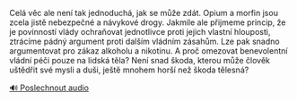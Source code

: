 
Celá věc ale není tak jednoduchá, jak se může zdát. Opium a morfin jsou zcela jistě nebezpečné a návykové drogy. Jakmile ale přijmeme princip, že je povinností vlády ochraňovat jednotlivce proti jejich vlastní hlouposti, ztrácíme pádný argument proti dalším vládním zásahům. Lze pak snadno argumentovat pro zákaz alkoholu a nikotinu. A proč omezovat benevolentní vládní péči pouze na lidská těla? Není snad škoda, kterou může člověk uštědřit své mysli a duši, ještě mnohem horší než škoda tělesná?

[🔊 Poslechnout audio](/data/7-paragraphs/audio/chapter_145/para_001-Cel-vc-ale-nen-tak-jednoduch-jak-se-me-zdt.mp3)
